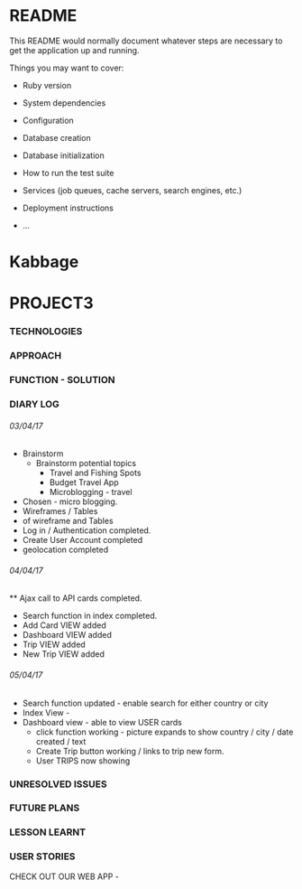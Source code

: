 # README

This README would normally document whatever steps are necessary to get the
application up and running.

Things you may want to cover:

* Ruby version

* System dependencies

* Configuration

* Database creation

* Database initialization

* How to run the test suite

* Services (job queues, cache servers, search engines, etc.)

* Deployment instructions

* ...

# Kabbage

# PROJECT3

### TECHNOLOGIES


### APPROACH

### FUNCTION - SOLUTION


### DIARY LOG

###### 03/04/17
* Brainstorm
    * Brainstorm potential topics
        * Travel and Fishing Spots
        * Budget Travel App
        * Microblogging - travel
* Chosen - micro blogging.
* Wireframes / Tables
* <INSERT PICS> of wireframe and Tables
* Log in / Authentication completed.
* Create User Account completed
* geolocation completed


###### 04/04/17

** Ajax call to API cards completed.
* Search function in index completed.
* Add Card VIEW added
* Dashboard VIEW added
* Trip VIEW added
* New Trip VIEW added

###### 05/04/17

* Search function updated - enable search for either country or city
* Index View -
* Dashboard view - able to view USER cards
    * click function working - picture expands to show country / city / date created / text
    * Create Trip button working / links to trip new form.
    * User TRIPS now showing


### UNRESOLVED ISSUES

### FUTURE PLANS

### LESSON LEARNT


### USER STORIES


CHECK OUT OUR WEB APP -
